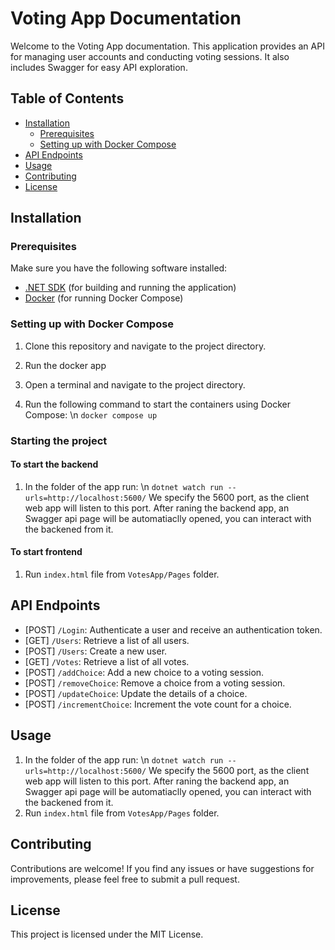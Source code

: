 # Voting App Documentation

Welcome to the Voting App documentation. This application provides an API for managing user accounts and conducting voting sessions. It also includes Swagger for easy API exploration.

## Table of Contents

- [Installation](#installation)
  - [Prerequisites](#prerequisites)
  - [Setting up with Docker Compose](#setting-up-with-docker-compose)
- [API Endpoints](#api-endpoints)
- [Usage](#usage)
- [Contributing](#contributing)
- [License](#license)

## Installation

### Prerequisites

Make sure you have the following software installed:

- [.NET SDK](https://dotnet.microsoft.com/download) (for building and running the application)
- [Docker](https://www.docker.com/get-started) (for running Docker Compose)

### Setting up with Docker Compose

1. Clone this repository and navigate to the project directory.

2. Run the docker app

3. Open a terminal and navigate to the project directory.

4. Run the following command to start the containers using Docker Compose: \n
```docker compose up```

### Starting the project
#### To start the backend
1. In the folder of the app run: \n
```dotnet watch run --urls=http://localhost:5600/```
We specify the 5600 port, as the client web app will listen to this port.
After raning the backend app, an Swagger api page will be automatiaclly opened, you can interact with the backened from it.
#### To start frontend
1. Run `index.html` file from `VotesApp/Pages` folder.

## API Endpoints
- [POST] `/Login`: Authenticate a user and receive an authentication token.
- [GET] `/Users`: Retrieve a list of all users.
- [POST] `/Users`: Create a new user.
- [GET] `/Votes`: Retrieve a list of all votes.
- [POST] `/addChoice`: Add a new choice to a voting session.
- [POST] `/removeChoice`: Remove a choice from a voting session.
- [POST] `/updateChoice`: Update the details of a choice.
- [POST] `/incrementChoice`: Increment the vote count for a choice.

## Usage

 1. In the folder of the app run: \n
```dotnet watch run --urls=http://localhost:5600/```
We specify the 5600 port, as the client web app will listen to this port.
After raning the backend app, an Swagger api page will be automatiaclly opened, you can interact with the backened from it.
2. Run `index.html` file from `VotesApp/Pages` folder.


## Contributing

Contributions are welcome! If you find any issues or have suggestions for improvements, please feel free to submit a pull request.


## License

This project is licensed under the MIT License.
